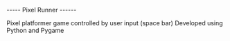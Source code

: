 ----- Pixel Runner ------

Pixel platformer game controlled by user input (space bar)
Developed using Python and Pygame

